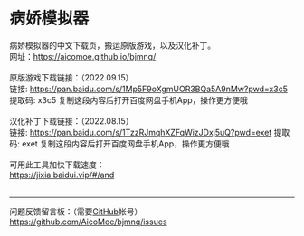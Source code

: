 # 病娇模拟器
病娇模拟器的中文下载页，搬运原版游戏，以及汉化补丁。
<br>
网址：<a href="https://aicomoe.github.io/bjmnq/">https://aicomoe.github.io/bjmnq/</a>
<br><br>
原版游戏下载链接：（2022.09.15）
<br>
链接: https://pan.baidu.com/s/1Mp5F9oXgmUOR3BQa5A9nMw?pwd=x3c5 提取码: x3c5 复制这段内容后打开百度网盘手机App，操作更方便哦
<br><br>
汉化补丁下载链接：（2022.08.15）
<br>
链接: https://pan.baidu.com/s/1TzzRJmqhXZFqWizJDxj5uQ?pwd=exet 提取码: exet 复制这段内容后打开百度网盘手机App，操作更方便哦
<br><br>
可用此工具加快下载速度：
<br>
<a href="https://jixia.baidui.vip/#/and">https://jixia.baidui.vip/#/and</a>
<br><br>
<hr />
问题反馈留言板：（需要<a href="https://github.com/">GitHub</a>帐号）
<br>
<a href="https://github.com/AicoMoe/bjmnq/issues">https://github.com/AicoMoe/bjmnq/issues</a>
